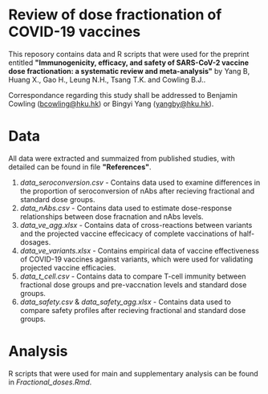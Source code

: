 # Review of dose fractionation of COVID-19 vaccines

This reposory contains data and R scripts that were used for the preprint entitled **"Immunogenicity, efficacy, and safety of SARS-CoV-2 vaccine dose fractionation: a systematic review and meta-analysis"** by Yang B, Huang X., Gao H., Leung N.H., Tsang T.K. and Cowling B.J..

Correspondance regarding this study shall be addressed to Benjamin Cowling (bcowling@hku.hk) or Bingyi Yang (yangby@hku.hk).

# Data

All data were extracted and summaized from published studies, with detailed can be found in file **"References"**. 

1) *data_seroconversion.csv* - Contains data used to examine differences in the proportion of seroconversion of nAbs after recieving fractional and standard dose groups.
2) *data_nAbs.csv* - Contains data used to estimate dose-response relationships between dose fracnation and nAbs levels.
3) *data_ve_agg.xlsx* - Contains data of cross-reactions between variants and the projected vaccine effecicacy of complete vaccinations of half-dosages.
4) *data_ve_variants.xlsx* - Contains empirical data of vaccine effectiveness of COVID-19 vaccines against variants, which were used for validating projected vaccine efficacies.
5) *data_t_cell.csv* - Contains data to compare T-cell immunity between fractional dose groups and pre-vaccnation levels and standard dose groups.
6) *data_safety.csv* & *data_safety_agg.xlsx* - Contains data used to compare safety profiles after recieving fractional and standard dose groups.


# Analysis

R scripts that were used for main and supplementary analysis can be found in *Fractional_doses.Rmd*.
